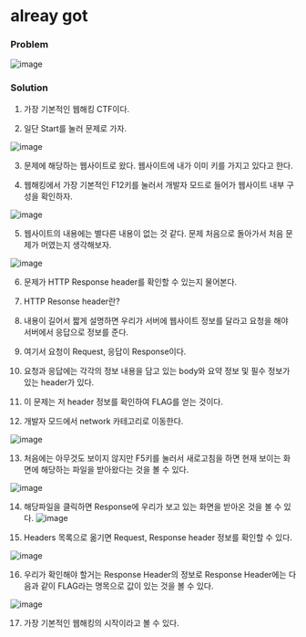 # alreay got

### Problem

![image](https://user-images.githubusercontent.com/53170968/100538836-6f9c2a80-3275-11eb-9ddc-8d5a682d514c.png)


### Solution
1. 가장 기본적인 웹해킹 CTF이다.

2. 일단 Start를 눌러 문제로 가자.

![image](https://user-images.githubusercontent.com/53170968/100538842-7a56bf80-3275-11eb-8529-db624957087a.png)

3. 문제에 해당하는 웹사이트로 왔다. 웹사이트에 내가 이미 키를 가지고 있다고 한다.

4. 웹해킹에서 가장 기본적인 F12키를 눌러서 개발자 모드로 들어가 웹사이트 내부 구성을 확인하자.

![image](https://user-images.githubusercontent.com/53170968/100538848-8478be00-3275-11eb-98ba-3ec8519a6727.png)

5. 웹사이트의 내용에는 별다른 내용이 없는 것 같다. 문제 처음으로 돌아가서 처음 문제가 머였는지 생각해보자.

![image](https://user-images.githubusercontent.com/53170968/100538836-6f9c2a80-3275-11eb-9ddc-8d5a682d514c.png)

6. 문제가 HTTP Response header를 확인할 수 있는지 물어본다.

7. HTTP Resonse header란?

8. 내용이 길어서 짧게 설명하면 우리가 서버에 웹사이트 정보를 달라고 요청을 해야 서버에서 응답으로 정보를 준다.

9. 여기서 요청이 Request, 응답이 Response이다.

10. 요청과 응답에는 각각의 정보 내용을 담고 있는 body와 요약 정보 및 필수 정보가 있는 header가 있다.

11. 이 문제는 저 header 정보를 확인하여 FLAG를 얻는 것이다. 

12. 개발자 모드에서 network 카테고리로 이동한다.

![image](https://user-images.githubusercontent.com/53170968/100538857-95c1ca80-3275-11eb-9ac5-53bfcfc236e2.png)

13. 처음에는 아무것도 보이지 않지만 F5키를 눌러서 새로고침을 하면 현재 보이는 화면에 해당하는 파일을 받아왔다는 것을 볼 수 있다.

![image](https://user-images.githubusercontent.com/53170968/100538860-9bb7ab80-3275-11eb-8115-61169ef6f506.png)


14. 해당파일을 클릭하면 Response에 우리가 보고 있는 화면을 받아온 것을 볼 수 있다.
![image](https://user-images.githubusercontent.com/53170968/100538869-a5411380-3275-11eb-8bfb-ee4538d2e8c9.png)

15. Headers 목록으로 옮기면 Request, Response header 정보를 확인할 수 있다.

![image](https://user-images.githubusercontent.com/53170968/100538872-ad00b800-3275-11eb-96dd-b63553ebea35.png)

16. 우리가 확인해야 할거는 Response Header의 정보로 Response Header에는 다음과 같이 FLAG라는 명목으로 값이 있는 것을 볼 수 있다.

![image](https://user-images.githubusercontent.com/53170968/100538876-b4c05c80-3275-11eb-9805-d2f129773e18.png)

17. 가장 기본적인 웹해킹의 시작이라고 볼 수 있다.
